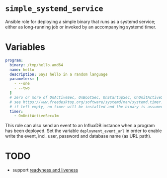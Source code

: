 # `simple_systemd_service`

Ansible role for deploying a simple binary that runs as a systemd service; either as long-running job or invoked by an accompanying systemd timer.

# Variables

```yaml
program:
  binary: /tmp/hello.amd64
  name: hello
  description: Says hello in a random language
  parameters: [
    - --one
    - --two
  ]
  # zero or more of OnActiveSec, OnBootSec, OnStartupSec, OnUnitActiveSec, OnUnitInactiveSec
  # see https://www.freedesktop.org/software/systemd/man/systemd.timer.html#OnActiveSec=
  # if left empty, no timer will be installed and the binary is assumed to run as a daemon.
  timer:
    - OnUnitActiveSec=1m
```

This role can also send an event to an InfluxDB instance when a program has been deployed. Set the variable `deployment_event_url` in order to enable write the event, incl. user, password and database name (as URL path).

# TODO

* support [readyness and liveness](https://vincent.bernat.ch/en/blog/2017-systemd-golang)
